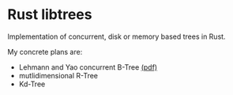 
# Rust libtrees

Implementation of concurrent, disk or memory based trees in Rust.

My concrete plans are:

* Lehmann and Yao concurrent B-Tree [(pdf)](http://www.cs.cornell.edu/courses/CS4411/2009sp/blink.pdf)
* mutlidimensional R-Tree
* Kd-Tree


